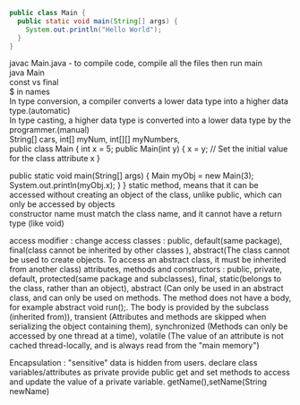 ```java
public class Main {
  public static void main(String[] args) {
    System.out.println("Hello World");
  }
}
```
javac Main.java - to compile code, compile all the files then run main                    
java Main             
const vs final         
$ in names       
In type conversion, a compiler converts a lower data type into a higher data type.(automatic)            
In type casting, a higher data type is converted into a lower data type by the programmer.(manual)  
String[] cars, int[] myNum, int[][] myNumbers,   
public class Main {
  int x = 5;
  public Main(int y) {
    x = y;  // Set the initial value for the class attribute x
  }

  public static void main(String[] args) {
    Main myObj = new Main(3);
    System.out.println(myObj.x);
  }
}
static method, means that it can be accessed without creating an object of the class, unlike public, which can only be accessed by objects     
constructor name must match the class name, and it cannot have a return type (like void)      
         
access modifier : change access
classes : public, default(same package), 
final(class cannot be inherited by other classes ), 
abstract(The class cannot be used to create objects. To access an abstract class, it must be inherited from another class)
attributes, methods and constructors : public, private, default, protected(same package and subclasses), final, static(belongs to the class, rather than an object), 
abstract	(Can only be used in an abstract class, and can only be used on methods. The method does not have a body, for example abstract void run();. The body is provided by the subclass (inherited from)),
transient	(Attributes and methods are skipped when serializing the object containing them),
synchronized  (Methods can only be accessed by one thread at a time),
volatile	(The value of an attribute is not cached thread-locally, and is always read from the "main memory")

Encapsulation : "sensitive" data is hidden from users.
  declare class variables/attributes as private
  provide public get and set methods to access and update the value of a private variable. getName(),setName(String newName)



